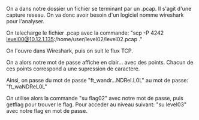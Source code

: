 On a dans notre dossier un fichier se terminant par un .pcap.
Il s'agit d'une capture reseau. On va donc avoir besoin d'un logiciel nomme wireshark pour l'analyser.

On telecharge le fichier .pcap avec la commande:
"scp -P 4242 level00@10.12.1.135:/home/user/level02/level02.pcap ."

On l'ouvre dans Wireshark, puis on suit le flux TCP.

On a alors notre mot de passe affiche en clair... avec des points.
Chacun de ces points correspond a une supression de caractere.

Ainsi, on passe du mot de passe "ft_wandr...NDRel.L0L"
au mot de passe: "ft_waNDReL0L"

On utilise alors la commande "su flag02" avec notre mot de passe, puis getflag pour trouver le flag.
Pour acceder au niveau suivant: "su level03" avec notre flag en mot de passe.
